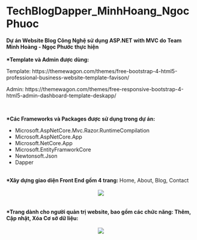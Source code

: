 # TechBlogDapper_MinhHoang_NgocPhuoc
<b>Dự án Website Blog Công Nghệ sử dụng ASP.NET with MVC do Team Minh Hoàng - Ngọc Phước thực hiện</b>
<br><br>
<b>*Template và Admin được dùng:</b>
<br>
<p>Template:
https://themewagon.com/themes/free-bootstrap-4-html5-professional-business-website-template-favison/
</p>
<p>Admin:
https://themewagon.com/themes/free-responsive-bootstrap-4-html5-admin-dashboard-template-deskapp/</p>
<br>

<b>*Các Frameworks và Packages được sử dụng trong dự án:</b><br>
<ul>
        <li>Microsoft.AspNetCore.Mvc.Razor.RuntimeCompilation</li>
        <li>Microsoft.AspNetCore.App</li>
        <li>Microsoft.NetCore.App</li>
        <li>Microsoft.EntityFramworkCore</li>
        <li>Newtonsoft.Json</li>
        <li>Dapper</li>
</ul>
<br>
<b>*Xây dựng giao diện Front End gồm 4 trang: </b>Home, About, Blog, Contact
<br><br>
<div align="center"> 
    <img src="https://user-images.githubusercontent.com/74942074/104408966-d3fe1980-5597-11eb-9125-ebade4ae7a81.PNG"</img> 
</div>
<br>
<br>
<b>*Trang dành cho người quản trị website, bao gồm các chức năng: Thêm, Cập nhật, Xóa Cơ sở dữ liệu:</b> <br><br>
<div align="center"> 
    <img src="https://user-images.githubusercontent.com/74942074/104409508-02c8bf80-5599-11eb-8135-003912bfe734.PNG"</img> 
</div>

